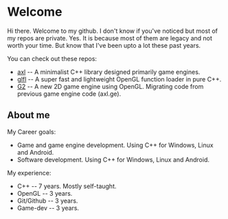 # Welcome

Hi there. Welcome to my github. I don't know if you've noticed but most of my repos are private. Yes. It is because most of them are legacy and not worth your time. But know that I've been upto a lot these past years. 

You can check out these repos:

- [axl](https://github.com/Defalt8/axl) -- A minimalist C++ library designed primarily game engines. 
- [glfl](https://github.com/Defalt8/glfl) -- A super fast and lightweight OpenGL function loader in pure C++.
- [G2](https://github.com/Defalt8/g2) -- A new 2D game engine using OpenGL. Migrating code from previous game engine code (axl.ge).

## About me

My Career goals: 

- Game and game engine development. Using C++ for Windows, Linux and Android.
- Software development. Using C++ for Windows, Linux and Android.

My experience:

- C++ -- 7 years. Mostly self-taught.
- OpenGL -- 3 years.
- Git/Github -- 3 years.
- Game-dev -- 3 years.
